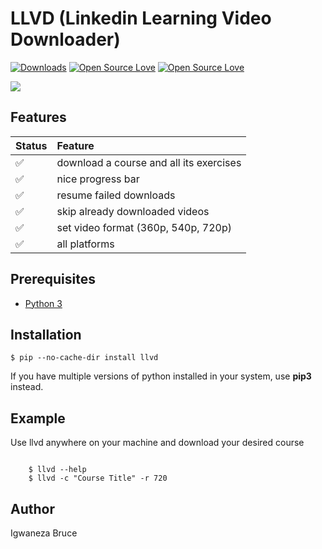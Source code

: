 # LLVD (Linkedin Learning Video Downloader)

[![Downloads](https://pepy.tech/badge/llvd)](https://pepy.tech/project/llvd)
[![Open Source Love](https://badges.frapsoft.com/os/v1/open-source.svg?v=102)](https://github.com/ellerbrock/open-source-badge/)
[![Open Source Love](https://badges.frapsoft.com/os/mit/mit.svg?v=102)](https://github.com/ellerbrock/open-source-badge/)

<p>
    <img src="https://raw.githubusercontent.com/knowbee/hosting/master/assets/progress_llvd.png" width="auto" height="auto"/>
</p>

## Features

| Status | Feature                                 |
| :----- | :-------------------------------------- |
| ✅     | download a course and all its exercises |
| ✅     | nice progress bar                       |
| ✅     | resume failed downloads                 |
| ✅     | skip already downloaded videos          |
| ✅     | set video format (360p, 540p, 720p)     |
| ✅     | all platforms                           |

## Prerequisites

- [Python 3](https://www.python.org/downloads/)

## Installation

    $ pip --no-cache-dir install llvd

If you have multiple versions of python installed in your system, use **pip3** instead.

## Example

Use llvd anywhere on your machine and download your desired course

```cli

    $ llvd --help
    $ llvd -c "Course Title" -r 720

```

## Author

Igwaneza Bruce
